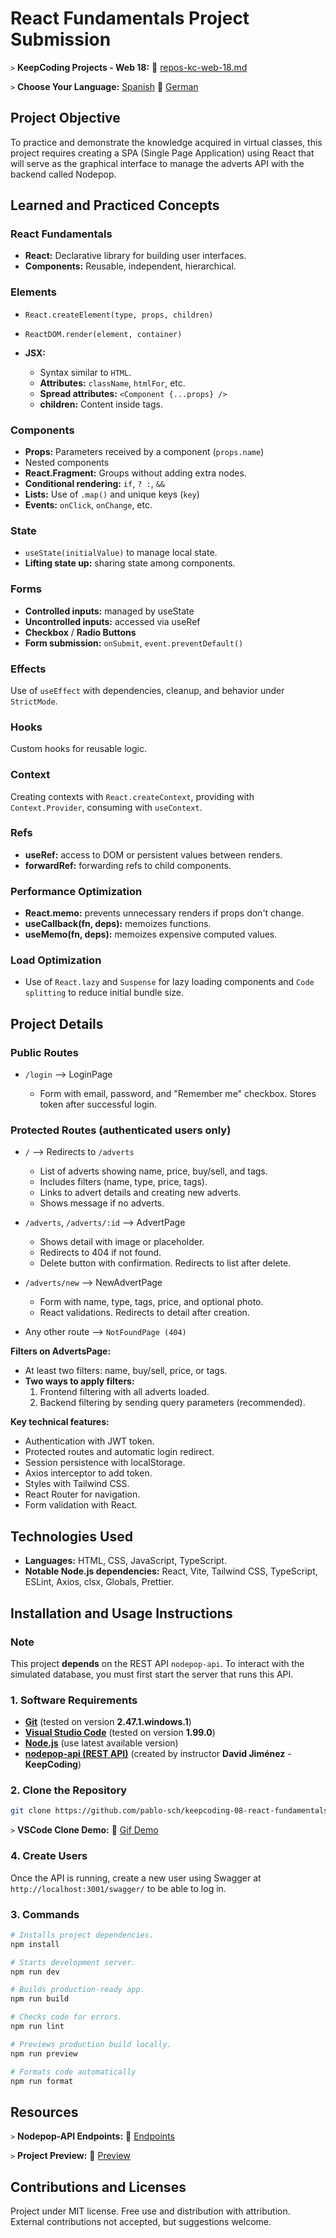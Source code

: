 # React Fundamentals Project Submission

`>` **KeepCoding Projects - Web 18:** 📁 [repos-kc-web-18.md](https://github.com/pablo-sch/pablo-sch/blob/main/docs/repos-kc-web-18.md)

`>` **Choose Your Language:** [Spanish](README.es.md) 🔄 [German](README.de.md)

<!-- ------------------------------------------------------------------------------------------- -->

## Project Objective

To practice and demonstrate the knowledge acquired in virtual classes, this project requires creating a SPA (Single Page Application) using React that will serve as the graphical interface to manage the adverts API with the backend called Nodepop.

<!-- ------------------------------------------------------------------------------------------- -->

## Learned and Practiced Concepts

### React Fundamentals

- **React:** Declarative library for building user interfaces.
- **Components:** Reusable, independent, hierarchical.

### Elements

- `React.createElement(type, props, children)`
- `ReactDOM.render(element, container)`
- **JSX:**

  - Syntax similar to `HTML`.
  - **Attributes:** `className`, `htmlFor`, etc.
  - **Spread attributes:** `<Component {...props} />`
  - **children:** Content inside tags.

### Components

- **Props:** Parameters received by a component (`props.name`)
- Nested components
- **React.Fragment:** Groups without adding extra nodes.
- **Conditional rendering:** `if`, `? :`, `&&`
- **Lists:** Use of `.map()` and unique keys (`key`)
- **Events:** `onClick`, `onChange`, etc.

### State

- `useState(initialValue)` to manage local state.
- **Lifting state up:** sharing state among components.

### Forms

- **Controlled inputs:** managed by useState
- **Uncontrolled inputs:** accessed via useRef
- **Checkbox** / **Radio Buttons**
- **Form submission:** `onSubmit`, `event.preventDefault()`

### Effects

Use of `useEffect` with dependencies, cleanup, and behavior under `StrictMode`.

### Hooks

Custom hooks for reusable logic.

### Context

Creating contexts with `React.createContext`, providing with `Context.Provider`, consuming with `useContext`.

### Refs

- **useRef:** access to DOM or persistent values between renders.
- **forwardRef:** forwarding refs to child components.

### Performance Optimization

- **React.memo:** prevents unnecessary renders if props don't change.
- **useCallback(fn, deps):** memoizes functions.
- **useMemo(fn, deps):** memoizes expensive computed values.

### Load Optimization

- Use of `React.lazy` and `Suspense` for lazy loading components and `Code splitting` to reduce initial bundle size.

<!-- ------------------------------------------------------------------------------------------- -->

## Project Details

### Public Routes

- `/login` —> LoginPage

  - Form with email, password, and "Remember me" checkbox. Stores token after successful login.

### Protected Routes (authenticated users only)

- `/` —> Redirects to `/adverts`

  - List of adverts showing name, price, buy/sell, and tags.
  - Includes filters (name, type, price, tags).
  - Links to advert details and creating new adverts.
  - Shows message if no adverts.

- `/adverts`, `/adverts/:id` —> AdvertPage

  - Shows detail with image or placeholder.
  - Redirects to 404 if not found.
  - Delete button with confirmation. Redirects to list after delete.

- `/adverts/new` —> NewAdvertPage

  - Form with name, type, tags, price, and optional photo.
  - React validations. Redirects to detail after creation.

- Any other route —> `NotFoundPage (404)`

**Filters on AdvertsPage:**

- At least two filters: name, buy/sell, price, or tags.
- **Two ways to apply filters:**
  1. Frontend filtering with all adverts loaded.
  2. Backend filtering by sending query parameters (recommended).

**Key technical features:**

- Authentication with JWT token.
- Protected routes and automatic login redirect.
- Session persistence with localStorage.
- Axios interceptor to add token.
- Styles with Tailwind CSS.
- React Router for navigation.
- Form validation with React.

<!-- ------------------------------------------------------------------------------------------- -->

## Technologies Used

- **Languages:** HTML, CSS, JavaScript, TypeScript.
- **Notable Node.js dependencies:** React, Vite, Tailwind CSS, TypeScript, ESLint, Axios, clsx, Globals, Prettier.

<!-- ------------------------------------------------------------------------------------------- -->

## Installation and Usage Instructions

### Note

This project **depends** on the REST API `nodepop-api`. To interact with the simulated database, you must first start the server that runs this API.

### 1. Software Requirements

- **[Git](https://git-scm.com/downloads)** (tested on version **2.47.1.windows.1**)
- **[Visual Studio Code](https://code.visualstudio.com/)** (tested on version **1.99.0**)
- **[Node.js](https://nodejs.org/en/download/)** (use latest available version)
- **[nodepop-api (REST API)](https://github.com/davidjj76/nodepop-api)** (created by instructor **David Jiménez** - **KeepCoding**)

### 2. Clone the Repository

```bash
git clone https://github.com/pablo-sch/keepcoding-08-react-fundamentals.git
```

`>` **VSCode Clone Demo:** 🎥 [Gif Demo](https://github.com/pablo-sch/pablo-sch/blob/main/etc/clone-tutorial.gif)

### 4. Create Users

Once the API is running, create a new user using Swagger at `http://localhost:3001/swagger/` to be able to log in.

### 3. Commands

```sh
# Installs project dependencies.
npm install

# Starts development server.
npm run dev

# Builds production-ready app.
npm run build

# Checks code for errors.
npm run lint

# Previews production build locally.
npm run preview

# Formats code automatically
npm run format
```

<!-- ------------------------------------------------------------------------------------------- -->

## Resources

`>` **Nodepop-API Endpoints:** 📄 [Endpoints](api-doc.md)

`>` **Project Preview:** 👀 [Preview](preview.md)

<!-- ------------------------------------------------------------------------------------------- -->

## Contributions and Licenses

Project under MIT license. Free use and distribution with attribution. External contributions not accepted, but suggestions welcome.
